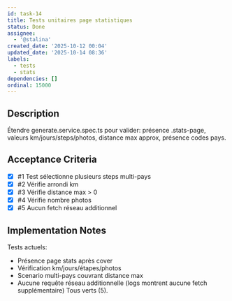 ```yaml
---
id: task-14
title: Tests unitaires page statistiques
status: Done
assignee:
  - '@stalina'
created_date: '2025-10-12 00:04'
updated_date: '2025-10-14 08:36'
labels:
  - tests
  - stats
dependencies: []
ordinal: 15000
---
```


## Description

<!-- SECTION:DESCRIPTION:BEGIN -->
Étendre generate.service.spec.ts pour valider: présence .stats-page, valeurs km/jours/steps/photos, distance max approx, présence codes pays.
<!-- SECTION:DESCRIPTION:END -->

## Acceptance Criteria
<!-- AC:BEGIN -->
- [x] #1 Test sélectionne plusieurs steps multi-pays
- [x] #2 Vérifie arrondi km
- [x] #3 Vérifie distance max > 0
- [x] #4 Vérifie nombre photos
- [x] #5 Aucun fetch réseau additionnel
<!-- AC:END -->

## Implementation Notes

<!-- SECTION:NOTES:BEGIN -->
Tests actuels:
- Présence page stats après cover
- Vérification km/jours/étapes/photos
- Scenario multi-pays couvrant distance max
- Aucune requête réseau additionnelle (logs montrent aucune fetch supplémentaire)
Tous verts (5).
<!-- SECTION:NOTES:END -->
